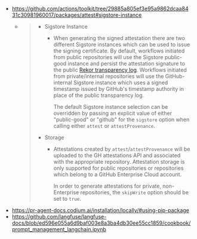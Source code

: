 - https://github.com/actions/toolkit/tree/29885a805ef3e95a9862dcaa8431c30981960017/packages/attest#sigstore-instance
  - > - Sigstore Instance
    >
    >   - When generating the signed attestation there are two different Sigstore
    >     instances which can be used to issue the signing certificate. By default,
    >     workflows initiated from public repositories will use the Sigstore public-good
    >     instance and persist the attestation signature to the public [Rekor transparency
    >     log](https://docs.sigstore.dev/logging/overview/). Workflows initiated from
    >     private/internal repositories will use the GitHub-internal Sigstore instance
    >     which uses a signed timestamp issued by GitHub's timestamp authority in place of
    >     the public transparency log.
    >
    >     The default Sigstore instance selection can be overridden by passing an explicit
    >     value of either "public-good" or "github" for the `sigstore` option when calling
    >     either `attest` or `attestProvenance`.
    >
    > - Storage
    >
    >   - Attestations created by `attest`/`attestProvenance` will be uploaded to the GH
    >     attestations API and associated with the appropriate repository. Attestation
    >     storage is only supported for public repositories or repositories which belong
    >     to a GitHub Enterprise Cloud account.
    >
    >     In order to generate attestations for private, non-Enterprise repositories, the
    >     `skipWrite` option should be set to `true`.
- https://pr-agent-docs.codium.ai/installation/locally/#using-pip-package
- https://github.com/langfuse/langfuse-docs/blob/ed596e055a6d9baf003e8a3ba4db30ee55cc1859/cookbook/prompt_management_langchain.ipynb